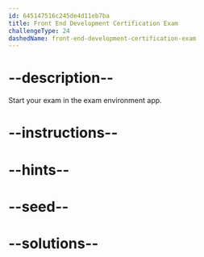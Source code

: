```yaml
---
id: 645147516c245de4d11eb7ba
title: Front End Development Certification Exam
challengeType: 24
dashedName: front-end-development-certification-exam
---
```


# --description--

Start your exam in the exam environment app.

# --instructions--

# --hints--

# --seed--

# --solutions--
